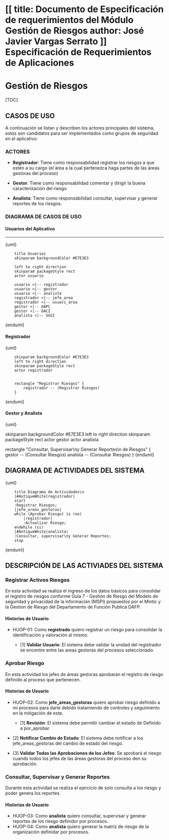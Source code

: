 [[
title: Documento de Especificación de requerimientos del Módulo Gestión de Riesgos
author: José Javier Vargas Serrato
]]
Especificación de Requerimientos de Aplicaciones
=================================================

Gestión de Riesgos
=============================================

[TOC]

CASOS DE USO
------------

A continuación se listan y describen los actores principales del sistema, estos son candidatos para ser implementados como grupos de seguridad en el aplicativo:

### ACTORES

* **Registrador**: Tiene como responsabilidad registrar los riesgos a que estén a su cargo (el área a la cual pertenezca haga partes de las áreas gestoras del proceso)

* **Gestor**: Tiene como responsabilidad comentar y dirigir la buena caracterización del riesgo

* **Analista**: Tiene como responsabilidad consultar, supervisar y generar reportes de los riesgos.

### DIAGRAMA DE CASOS DE USO

#### Usuarios del Aplicativo
***

{uml}

		title Usuarios
		skinparam backgroundColor #E7E3E3

		left to right direction
		skinparam packageStyle rect
		actor usuario

		usuario <|-- registrador
		usuario <|-- gestor
		usuario <|-- analista
		registrador <|-- jefe_area
		registrador <|-- usuari_area
		gestor <|-- OAPC
		gestor <|-- OACI
		analista <|-- SGSI

{enduml}

#### Registrador

{uml}

		skinparam backgroundColor #E7E3E3
		left to right direction
		skinparam packageStyle rect
		actor registrador


		rectangle "Registrar Riesgos" {
			registrador -- (Registrar Riesgos)
		}

{enduml}

#### Gestor y Analista

{uml}

skinparam backgroundColor #E7E3E3
left to right direction
skinparam packageStyle rect
actor gestor
actor analista


rectangle "Consultar, Supervisar\ny Generar Reportes\n de Riesgos" {
	gestor -- (Consultar Riesgos)
	analista -- (Consultar Riesgos)
}
{enduml}



DIAGRAMA DE ACTIVIDADES DEL SISTEMA
-----------------------------------

{uml}

		title Diagrama de Actividades\n
		|#AntiqueWhite|registrador|
		start
		:Registrar Riesgos;
		|jefe_areas_gestoras|
		while (Aprobar Riesgo) is (no)
			|registrador|
			:Actualizar Riesgo;
		endwhile (si)
		|#AntiqueWhite|analista|
		:Consultar, supervisar\ny Generar Reportes;
		stop

{enduml}

## DESCRIPCIÓN DE LAS ACTIVIADES DEL SISTEMA

### Registrar Activos Riesgos
En esta actividad se realiza el ingreso de los datos básicos para consolidar el registro de riesgos conforme Guia 7 - Gestión  de Riesgo del Modelo de seguridad y privacidad de la información (MSPI) propuestos por el Mintic y la Gestion de Riesgo del Departamento de Función Publica DAFP.

#### Historias de Usuario

- HUOP-01: Como **registrado** quiero registrar un riesgo para consolidar la identificación y valoración al mismo.

    - [1] **Validar Usuario**: El sistema debe validar la unidad del registrador se encentre entre las areas gestoras del procesos seleccionado.

### Aprobar Riesgo
En esta actividad los jefes de áreas gestoras aprobaran el registro de riesgo definido al proceso que pertenecen.

#### Historias de Usuario

- HUOP-02: Como **jefe_areas_gestoras** quiero aprobar riesgo definido a mi procesos para darle debido tratamiendo de controles y seguimiento en la mitigación de este.

	- [1] **Revisión**: El sistema debe permitir cambiar el estado de  Definido a por_aprobar.
- [2] **Notificar Cambio de Estado**: El sistema debe notificar a los jefe_areas_gestoras del cambio de estado del riesgo.
- [3] **Validar Todas las Aprobaciones de los Jefes**: Se aprobará el riesgo cuando todos los jefes de las áreas gestoras 	del proceso den su aprobación.

### Consultar, Supervisar y Generar Reportes
Durante esta actividad se realiza el ejercicio de solo consulta a los riesgo y poder genera los reportes.

#### Historias de Usuario

- HUOP-03: Como **analista** quiero consultar, supervisar y generar reportes de los riesgo definidor por procesos.
- HUOP-04: Como **analista** quiero generar la matriz de riesgo de la organización definidar por procesos.
